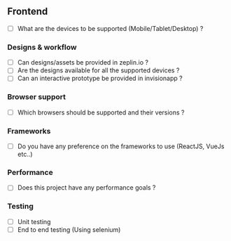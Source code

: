 ## Frontend

- [ ] What are the devices to be supported (Mobile/Tablet/Desktop) ?

### Designs & workflow
- [ ] Can designs/assets be provided in zeplin.io ?
- [ ] Are the designs available for all the supported devices ?
- [ ] Can an interactive prototype be provided in invisionapp ?

### Browser support
- [ ] Which browsers should be supported and their versions ?

### Frameworks
- [ ] Do you have any preference on the frameworks to use (ReactJS, VueJs etc..)

### Performance
- [ ] Does this project have any performance goals ?

### Testing
- [ ] Unit testing
- [ ] End to end testing (Using selenium)
